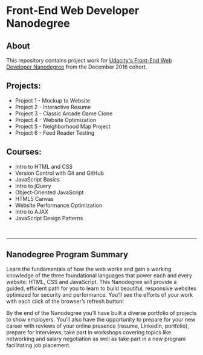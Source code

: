 <h1>Front-End Web Developer Nanodegree</h1>

<h2>About</h2>

This repository contains project work for <a href="https://www.udacity.com/course/front-end-web-developer-nanodegree--nd001" target="_blank" >Udacity's Front-End Web Developer Nanodegree</a> from the December 2016 cohort.

<h2>Projects:</h2>
<ul>
  <li>Project 1 - Mockup to Website</li>
  <li>Project 2 - Interactive Resume</li>
  <li>Project 3 - Classic Arcade Game Clone</li>
  <li>Project 4 - Website Optimization</li>
  <li>Project 5 - Neighborhood Map Project</li>
  <li>Project 6 - Feed Reader Testing</li>
</ul>

<h2>Courses:</h2>
<ul>
  <li>Intro to HTML and CSS</li>
  <li>Version Control with Git and GitHub</li>
  <li>JavaScript Basics</li>
  <li>Intro to jQuery</li>
  <li>Object-Oriented JavaScript</li>
  <li>HTML5 Canvas</li>
  <li>Website Performance Optimization</li>
  <li>Intro to AJAX</li>
  <li>JavaScript Design Patterns</li>
</ul>
</hr>
</br>
<hr>

<h2>Nanodegree Program Summary</h2>

<p>Learn the fundamentals of how the web works and gain a working knowledge of the three foundational languages that power each and every website: HTML, CSS and JavaScript. This Nanodegree will provide a guided, efficient path for you to learn to build beautiful, responsive websites optimized for security and performance. You’ll see the efforts of your work with each click of the browser’s refresh button!</p>

<p>By the end of the Nanodegree you’ll have built a diverse portfolio of projects to show employers. You’ll also have the opportunity to prepare for your new career with reviews of your online presence (resume, LinkedIn, portfolio), prepare for interviews, take part in workshops covering topics like networking and salary negotiation as well as take part in a new program facilitating job placement.</p>
